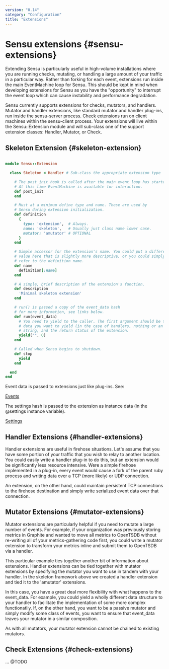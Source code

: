 ```yaml
---
version: "0.14"
category: "Configuration"
title: "Extensions"
---
```


# Sensu extensions {#sensu-extensions}

Extending Sensu is particularly useful in high-volume installations where you
are running checks, mutating, or handling a large amount of your traffic in a
particular way.  Rather than forking for each event, extensions run inside the
main EventMachine loop for Sensu. This should be kept in mind when developing
extensions for Sensu as you have the "opportunity" to interrupt the event loop
which can cause instability and performance degradation.

Sensu currently supports extensions for checks, mutators, and handlers. Mutator
and handler extensions, like standard mutator and handler plug-ins, run inside
the sensu-server process. Check extensions run on client machines within the
sensu-client process. Your extensions will live within the Sensu::Extension
module and will sub-class one of the support extension classes: Handler,
Mutator, or Check.

## Skeleton Extension {#skeleton-extension}

~~~ ruby

module Sensu::Extension

  class Skeleton < Handler # Sub-class the appropriate extension type

    # The post_init hook is called after the main event loop has started
    # At this time EventMachine is available for interaction.
    def post_init
    end

    # Must at a minimum define type and name. These are used by
    # Sensu during extension initialization.
    def definition
      {
        type: 'extension',  # Always.
        name: 'skeleton',   # Usually just class name lower case.
        mutator: 'amutator' # OPTIONAL
      }
    end

    # Simple accessor for the extension's name. You could put a different
    # value here that is slightly more descriptive, or you could simply
    # refer to the definition name.
    def name
      definition[:name]
    end

    # A simple, brief description of the extension's function.
    def description
      'Minimal skeleton extension'
    end

    # run() is passed a copy of the event_data hash
    # for more information, see links below.
    def run(event_data)
      # You need to yield to the caller. The first argument should be the
      # data you want to yield (in the case of handlers, nothing or an error
      # string, and the return status of the extension.
      yield("", 0)
    end

    # Called when Sensu begins to shutdown.
    def stop
      yield
    end

  end
end
~~~

Event data is passed to extensions just like plug-ins.
See:

[Events](events)

The settings hash is passed to the extension as instance data (in the @settings
instance variable).

[Settings](settings)

## Handler Extensions {#handler-extensions}

Handler extensions are useful in firehose situations. Let's assume that you have
some portion of your traffic that you wish to relay to another location. You
could easily write a handler plug-in to do this, but an extension would be
significantly less resource intensive. Were a simple firehose implemented in
a plug-in, every event would cause a fork of the parent ruby process and
writing data over a TCP (more likely) or UDP connection.

An extension, on the other hand, could maintain persistent TCP connections
to the firehose destination and simply write serialized event data over that
connection.

## Mutator Extensions {#mutator-extensions}

Mutator extensions are particularly helpful if you need to mutate a large number
of events. For example, if your organization was previously storing metrics
in Graphite and wanted to move all metrics to OpenTSDB without re-writing all
of your metrics-gathering code first, you could write a mutator extension to
transform your metrics inline and submit them to OpenTSDB via a handler.

This particular example ties together another bit of information about
extensions. Handler extensions can be tied together with mutator extensions by
specifying the mutator you want to use in tandem with your handler. In the
skeleton framework above we created a handler extension and tied it to the
'amutator' extensions.

In this case, you have a great deal more flexibility with what happens to the
event\_data. For example, you could yield a wholly different data structure
to your handler to facilitate the implementation of some more complex
functionatliy. If, on the other hand, you want to be a passive mutator and
simply modify some class of events, you want to ensure that event\_data leaves
your mutator in a similar composition.

As with all mutators, your mutator extension cannot be chained to existing
mutators.

## Check Extensions {#check-extensions}

... @TODO
